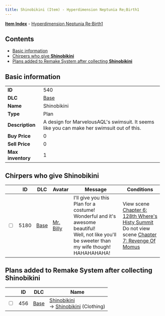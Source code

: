 ```yaml
---
title: Shinobikini (Item) - Hyperdimension Neptunia Re;Birth1
---
```


[**Item Index**](/neptunia/rb1/item/index.html) - [Hyperdimension Neptunia Re;Birth1](/neptunia/rb1)

## Contents

- [Basic information](#basic-information)
- [Chirpers who give **Shinobikini**](#chirpers-who-give-shinobikini)
- [Plans added to Remake System after collecting **Shinobikini**](#plans-added-to-remake-system-after-collecting-shinobikini)
## Basic information

|   |   |
| -- | -- |
| **ID** | 540 |
| **DLC** | [Base](/neptunia/rb1/dlc/1-base.html) |
| **Name** | Shinobikini |
| **Type** | Plan |
| **Description** | A design for MarvelousAQL's swimsuit. It seems like you can make her swimsuit out of this. |
| **Buy Price** | 0 |
| **Sell Price** | 0 |
| **Max inventory** | 1 |


## Chirpers who give **Shinobikini**

|    | ID | DLC | Avatar | Message | Conditions |
| -- | -- | --- | ------ | ------- | ---------- |
| <input type="checkbox" id="rb1-chirper-event-1-5180" class="trackbox" /> | 5180 | [Base](/neptunia/rb1/dlc/1-base.html) | [Mr. Billy](/neptunia/rb1/undefined/1-246-mr-billy.html) | I'll give you this Plan for a costume!<br />Wonderful and it's awesome beautiful!<br />Well, not like you'll be sweeter than my wife though!<br />HAHAHAHAHA! | View scene [Chapter 6: 128th Where's Histy Summit](/neptunia/rb1/scene/1-601-chapter-6-128th-wheres-histy-summit.html)<br />Do not view scene [Chapter 7: Revenge Of Momus](/neptunia/rb1/scene/1-727-chapter-7-revenge-of-momus.html) |


## Plans added to Remake System after collecting **Shinobikini**

|    | ID | DLC | Name |
| -- | -- | --- | ---- |
| <input type="checkbox" id="rb1-remake-1-456" class="trackbox" /> | 456 | [Base](/neptunia/rb1/dlc/1-base.html) | [Shinobikini](/neptunia/rb1/remake/1-456-shinobikini.html)<br /> → [Shinobikini](/neptunia/rb1/item/1-2946-shinobikini.html) (Clothing) |
